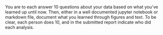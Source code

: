 You are to each answer 10 questions about your data based on what you've learned up until now. Then, either in a well documented jupyter notebook or markdown file, document what you learned through figures and text. To be clear, each person does 10, and in the submitted report indicate who did each analysis.
